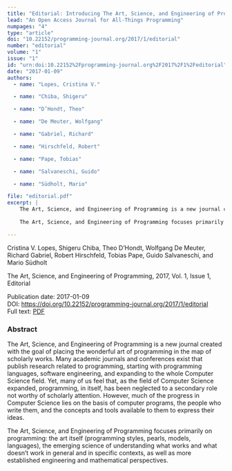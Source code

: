 ```yaml
---
title: "Editorial: Introducing The Art, Science, and Engineering of Programming"
lead: "An Open Access Journal for All-Things Programming"
numpages: "4"
type: "article"
doi: "10.22152/programming-journal.org/2017/1/editorial"
number: "editorial"
volume: "1"
issue: "1"
id: "urn:doi:10.22152%2Fprogramming-journal.org%2F2017%2F1%2Feditorial"
date: "2017-01-09"
authors: 
  - name: "Lopes, Cristina V."

  - name: "Chiba, Shigeru"

  - name: "D’Hondt, Theo"

  - name: "De Meuter, Wolfgang"

  - name: "Gabriel, Richard"

  - name: "Hirschfeld, Robert"

  - name: "Pape, Tobias"

  - name: "Salvaneschi, Guido"

  - name: "Südholt, Mario"

file: "editorial.pdf"
excerpt: |
    The Art, Science, and Engineering of Programming is a new journal created with the goal of placing the wonderful art of programming in the map of scholarly works. Many academic journals and conferences exist that publish research related to programming, starting with programming languages, software engineering, and expanding to the whole Computer Science field. Yet, many of us feel that, as the field of Computer Science expanded, programming, in itself, has been neglected to a secondary role not worthy of scholarly attention. However, much of the progress in Computer Science lies on the basis of computer programs, the people who write them, and the concepts and tools available to them to express their ideas.
    
    The Art, Science, and Engineering of Programming focuses primarily on programming: the art itself (programming styles, pearls, models, languages), the emerging science of understanding what works and what doesn’t work in general and in specific contexts, as well as more established engineering and mathematical perspectives.

---
```

Cristina V. Lopes, Shigeru Chiba, Theo D’Hondt, Wolfgang De Meuter, Richard Gabriel, Robert Hirschfeld, Tobias Pape, Guido Salvaneschi, and Mario Südholt

The Art, Science, and Engineering of Programming, 2017, Vol. 1, Issue 1, Editorial

Publication date: 2017-01-09  
DOI: <https://doi.org/10.22152/programming-journal.org/2017/1/editorial>  
Full text: [PDF](editorial.pdf)  


### Abstract
The Art, Science, and Engineering of Programming is a new journal created with the goal of placing the wonderful art of programming in the map of scholarly works. Many academic journals and conferences exist that publish research related to programming, starting with programming languages, software engineering, and expanding to the whole Computer Science field. Yet, many of us feel that, as the field of Computer Science expanded, programming, in itself, has been neglected to a secondary role not worthy of scholarly attention. However, much of the progress in Computer Science lies on the basis of computer programs, the people who write them, and the concepts and tools available to them to express their ideas.

The Art, Science, and Engineering of Programming focuses primarily on programming: the art itself (programming styles, pearls, models, languages), the emerging science of understanding what works and what doesn’t work in general and in specific contexts, as well as more established engineering and mathematical perspectives.


